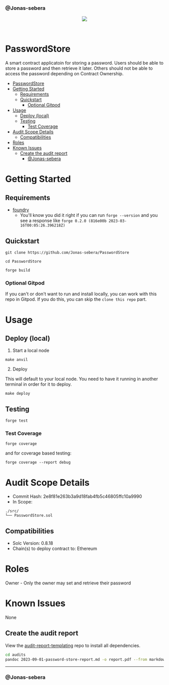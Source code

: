 ### @Jonas-sebera
<p align="center">
<img src="https://res.cloudinary.com/droqoz7lg/image/upload/w_0.5,c_scale/v1697562167/company/mm4xmbdd48iwb7xfsi00.png">
</p>
<br/>

# PasswordStore

A smart contract applicatoin for storing a password. Users should be able to store a password and then retrieve it later. Others should not be able to access the password depending on Contract Ownership.

- [PasswordStore](#passwordstore)
- [Getting Started](#getting-started)
  - [Requirements](#requirements)
  - [Quickstart](#quickstart)
    - [Optional Gitpod](#optional-gitpod)
- [Usage](#usage)
  - [Deploy (local)](#deploy-local)
  - [Testing](#testing)
    - [Test Coverage](#test-coverage)
- [Audit Scope Details](#audit-scope-details)
  - [Compatibilities](#compatibilities)
- [Roles](#roles)
- [Known Issues](#known-issues)
  - [Create the audit report](#create-the-audit-report)
    - [@Jonas-sebera](#jonas-sebera-1)

# Getting Started

## Requirements

- [foundry](https://getfoundry.sh/)
  - You'll know you did it right if you can run `forge --version` and you see a response like `forge 0.2.0 (816e00b 2023-03-16T00:05:26.396218Z)`

## Quickstart

```
git clone https://github.com/Jonas-sebera/PasswordStore

cd PasswordStore

forge build
```

### Optional Gitpod

If you can't or don't want to run and install locally, you can work with this repo in Gitpod. If you do this, you can skip the `clone this repo` part.

# Usage

## Deploy (local)

1. Start a local node

```
make anvil
```

2. Deploy

This will default to your local node. You need to have it running in another terminal in order for it to deploy.

```
make deploy
```

## Testing

```
forge test
```

### Test Coverage

```
forge coverage
```

and for coverage based testing:

```
forge coverage --report debug
```

# Audit Scope Details

- Commit Hash: 2e8f81e263b3a9d18fab4fb5c46805ffc10a9990
- In Scope:

```
./src/
└── PasswordStore.sol
```

## Compatibilities

- Solc Version: 0.8.18
- Chain(s) to deploy contract to: Ethereum

# Roles

Owner - Only the owner may set and retrieve their password

# Known Issues

None

## Create the audit report

View the [audit-report-templating](https://github.com/Cyfrin/audit-report-templating) repo to install all dependencies.

```bash
cd audits
pandoc 2023-09-01-password-store-report.md -o report.pdf --from markdown --template=eisvogel --listings
```

<hr>

### @Jonas-sebera